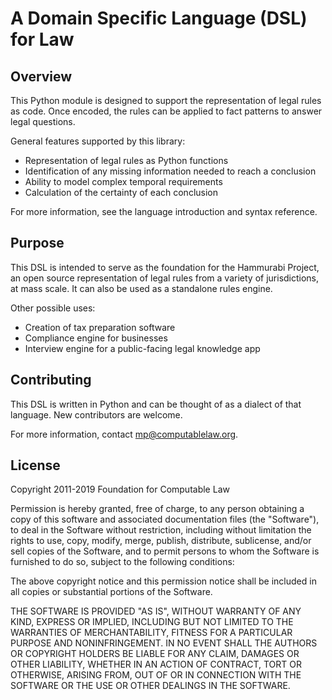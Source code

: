 # A Domain Specific Language (DSL) for Law

## Overview

This Python module is designed to support the representation of legal rules as code. Once encoded, the rules can be applied to fact patterns to answer legal questions.

General features supported by this library:

- Representation of legal rules as Python functions
- Identification of any missing information needed to reach a conclusion
- Ability to model complex temporal requirements
- Calculation of the certainty of each conclusion

For more information, see the language introduction and syntax reference.

## Purpose

This DSL is intended to serve as the foundation for the Hammurabi Project, an open source representation of legal rules from a variety of jurisdictions, at mass scale. It can also be used as a standalone rules engine.

Other possible uses:

- Creation of tax preparation software
- Compliance engine for businesses
- Interview engine for a public-facing legal knowledge app

## Contributing

This DSL is written in Python and can be thought of as a dialect of that language. New contributors are welcome.

For more information, contact mp@computablelaw.org.

## License

Copyright 2011-2019 Foundation for Computable Law

Permission is hereby granted, free of charge, to any person obtaining a copy of this software and associated documentation files (the "Software"), to deal in the Software without restriction, including without limitation the rights to use, copy, modify, merge, publish, distribute, sublicense, and/or sell copies of the Software, and to permit persons to whom the Software is furnished to do so, subject to the following conditions:

The above copyright notice and this permission notice shall be included in all copies or substantial portions of the Software.

THE SOFTWARE IS PROVIDED "AS IS", WITHOUT WARRANTY OF ANY KIND, EXPRESS OR IMPLIED, INCLUDING BUT NOT LIMITED TO THE WARRANTIES OF MERCHANTABILITY, FITNESS FOR A PARTICULAR PURPOSE AND NONINFRINGEMENT. IN NO EVENT SHALL THE AUTHORS OR COPYRIGHT HOLDERS BE LIABLE FOR ANY CLAIM, DAMAGES OR OTHER LIABILITY, WHETHER IN AN ACTION OF CONTRACT, TORT OR OTHERWISE, ARISING FROM, OUT OF OR IN CONNECTION WITH THE SOFTWARE OR THE USE OR OTHER DEALINGS IN THE SOFTWARE.
